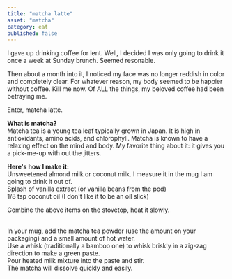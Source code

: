 ```yaml
---
title: "matcha latte"
asset: "matcha" 
category: eat
published: false
---
```


I gave up drinking coffee for lent. Well, I decided I was only going to drink it once a week at Sunday brunch. Seemed resonable. 

Then about a month into it, I noticed my face was no longer reddish in color and completely clear. For whatever reason, my body seemed to be happier without coffee. Kill me now. Of ALL the things, my beloved coffee had been betraying me.

Enter, matcha latte.

**What is matcha?**
<br> Matcha tea is a young tea leaf typically grown in Japan. It is high in antioxidants, amino acids, and chlorophyll. Matcha is known to have a relaxing effect on the mind and body. My favorite thing about it: it gives you a pick-me-up with out the jitters. 

**Here's how I make it:**
<br>Unsweetened almond milk or coconut milk. I measure it in the mug I am going to drink it out of.
<br>Splash of vanilla extract (or vanilla beans from the pod)
<br>1/8 tsp coconut oil (I don't like it to be an oil slick)

Combine the above items on the stovetop, heat it slowly. 

<br> In your mug, add the matcha tea powder (use the amount on your packaging) and a small amount of hot water.
<br>Use a whisk (traditionally a bamboo one) to whisk briskly in a zig-zag direction to make a green paste.
<br>Pour heated milk mixture into the paste and stir. 
<br>The matcha will dissolve quickly and easily. 



